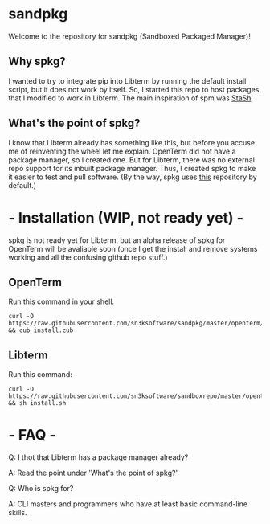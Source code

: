 # sandpkg
Welcome to the repository for sandpkg (Sandboxed Packaged Manager)!

## Why spkg?
I wanted to try to integrate pip into Libterm by running the default install script,
but it does not work by itself. So, I started this repo to host packages that I modified to work in Libterm.
The main inspiration of spm was [StaSh](https://github.com/ywangd/stash).

## What's the point of spkg?
I know that Libterm already has something like this, but before you accuse me of reinventing the wheel let me explain.
OpenTerm did not have a package manager, so I created one.
But for Libterm, there was no external repo support for its inbuilt package manager.
Thus, I created spkg to make it easier to test and pull software.
(By the way, spkg uses [this](https://github.com/sn3ksoftware/sandboxrepo) repository by default.)

# - Installation (WIP, not ready yet) -

spkg is not ready yet for Libterm, but an alpha release of spkg for OpenTerm will be avaliable soon (once I get the install and remove systems working and all the confusing github repo stuff.)

## OpenTerm
Run this command in your shell.

```
curl -O https://raw.githubusercontent.com/sn3ksoftware/sandpkg/master/openterm/install.cub && cub install.cub
```

## Libterm
Run this command:

```
curl -O https://raw.githubusercontent.com/sn3ksoftware/sandboxrepo/master/openterm/install.sh && sh install.sh
```

# - FAQ -
Q: I thot that Libterm has a package manager already?

A: Read the point under 'What's the point of spkg?'

Q: Who is spkg for?

A: CLI masters and programmers who have at least basic command-line skills.
